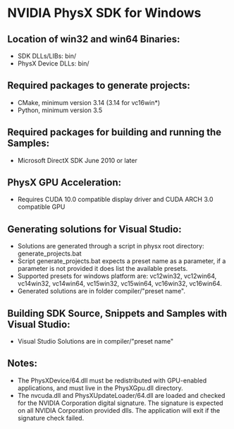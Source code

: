 # NVIDIA PhysX SDK for Windows

## Location of win32 and win64 Binaries:

* SDK DLLs/LIBs: bin/
* PhysX Device DLLs: bin/

## Required packages to generate projects:

* CMake, minimum version 3.14 (3.14 for vc16win*)
* Python, minimum version 3.5

## Required packages for building and running the Samples:

* Microsoft DirectX SDK June 2010 or later

## PhysX GPU Acceleration:

* Requires CUDA 10.0 compatible display driver and CUDA ARCH 3.0 compatible GPU

## Generating solutions for Visual Studio:

* Solutions are generated through a script in physx root directory: generate_projects.bat
* Script generate_projects.bat expects a preset name as a parameter, if a parameter is not provided it does list the available presets.
* Supported presets for windows platform are: vc12win32, vc12win64, vc14win32, vc14win64, vc15win32, vc15win64, vc16win32, vc16win64.
* Generated solutions are in folder compiler/"preset name".

## Building SDK Source, Snippets and Samples with Visual Studio:

* Visual Studio Solutions are in compiler/"preset name"

## Notes:

* The PhysXDevice/64.dll must be redistributed with GPU-enabled applications, and must live in the PhysXGpu.dll directory.
* The nvcuda.dll and PhysXUpdateLoader/64.dll are loaded and checked for the NVIDIA Corporation digital signature. The signature is expected on all NVIDIA Corporation provided dlls. The application will exit if the signature check failed.
